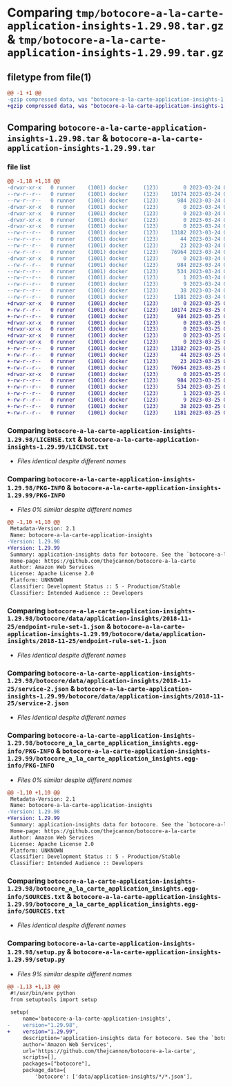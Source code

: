 # Comparing `tmp/botocore-a-la-carte-application-insights-1.29.98.tar.gz` & `tmp/botocore-a-la-carte-application-insights-1.29.99.tar.gz`

## filetype from file(1)

```diff
@@ -1 +1 @@
-gzip compressed data, was "botocore-a-la-carte-application-insights-1.29.98.tar", last modified: Fri Mar 24 01:24:05 2023, max compression
+gzip compressed data, was "botocore-a-la-carte-application-insights-1.29.99.tar", last modified: Sat Mar 25 01:22:23 2023, max compression
```

## Comparing `botocore-a-la-carte-application-insights-1.29.98.tar` & `botocore-a-la-carte-application-insights-1.29.99.tar`

### file list

```diff
@@ -1,18 +1,18 @@
-drwxr-xr-x   0 runner    (1001) docker     (123)        0 2023-03-24 01:24:05.837816 botocore-a-la-carte-application-insights-1.29.98/
--rw-r--r--   0 runner    (1001) docker     (123)    10174 2023-03-24 01:24:05.000000 botocore-a-la-carte-application-insights-1.29.98/LICENSE.txt
--rw-r--r--   0 runner    (1001) docker     (123)      984 2023-03-24 01:24:05.837816 botocore-a-la-carte-application-insights-1.29.98/PKG-INFO
-drwxr-xr-x   0 runner    (1001) docker     (123)        0 2023-03-24 01:24:05.837816 botocore-a-la-carte-application-insights-1.29.98/botocore/
-drwxr-xr-x   0 runner    (1001) docker     (123)        0 2023-03-24 01:24:05.837816 botocore-a-la-carte-application-insights-1.29.98/botocore/data/
-drwxr-xr-x   0 runner    (1001) docker     (123)        0 2023-03-24 01:24:05.837816 botocore-a-la-carte-application-insights-1.29.98/botocore/data/application-insights/
-drwxr-xr-x   0 runner    (1001) docker     (123)        0 2023-03-24 01:24:05.837816 botocore-a-la-carte-application-insights-1.29.98/botocore/data/application-insights/2018-11-25/
--rw-r--r--   0 runner    (1001) docker     (123)    13182 2023-03-24 01:23:57.000000 botocore-a-la-carte-application-insights-1.29.98/botocore/data/application-insights/2018-11-25/endpoint-rule-set-1.json
--rw-r--r--   0 runner    (1001) docker     (123)       44 2023-03-24 01:23:57.000000 botocore-a-la-carte-application-insights-1.29.98/botocore/data/application-insights/2018-11-25/examples-1.json
--rw-r--r--   0 runner    (1001) docker     (123)       23 2023-03-24 01:23:57.000000 botocore-a-la-carte-application-insights-1.29.98/botocore/data/application-insights/2018-11-25/paginators-1.json
--rw-r--r--   0 runner    (1001) docker     (123)    76964 2023-03-24 01:23:57.000000 botocore-a-la-carte-application-insights-1.29.98/botocore/data/application-insights/2018-11-25/service-2.json
-drwxr-xr-x   0 runner    (1001) docker     (123)        0 2023-03-24 01:24:05.837816 botocore-a-la-carte-application-insights-1.29.98/botocore_a_la_carte_application_insights.egg-info/
--rw-r--r--   0 runner    (1001) docker     (123)      984 2023-03-24 01:24:05.000000 botocore-a-la-carte-application-insights-1.29.98/botocore_a_la_carte_application_insights.egg-info/PKG-INFO
--rw-r--r--   0 runner    (1001) docker     (123)      534 2023-03-24 01:24:05.000000 botocore-a-la-carte-application-insights-1.29.98/botocore_a_la_carte_application_insights.egg-info/SOURCES.txt
--rw-r--r--   0 runner    (1001) docker     (123)        1 2023-03-24 01:24:05.000000 botocore-a-la-carte-application-insights-1.29.98/botocore_a_la_carte_application_insights.egg-info/dependency_links.txt
--rw-r--r--   0 runner    (1001) docker     (123)        9 2023-03-24 01:24:05.000000 botocore-a-la-carte-application-insights-1.29.98/botocore_a_la_carte_application_insights.egg-info/top_level.txt
--rw-r--r--   0 runner    (1001) docker     (123)       38 2023-03-24 01:24:05.837816 botocore-a-la-carte-application-insights-1.29.98/setup.cfg
--rw-r--r--   0 runner    (1001) docker     (123)     1181 2023-03-24 01:24:05.000000 botocore-a-la-carte-application-insights-1.29.98/setup.py
+drwxr-xr-x   0 runner    (1001) docker     (123)        0 2023-03-25 01:22:23.630397 botocore-a-la-carte-application-insights-1.29.99/
+-rw-r--r--   0 runner    (1001) docker     (123)    10174 2023-03-25 01:22:23.000000 botocore-a-la-carte-application-insights-1.29.99/LICENSE.txt
+-rw-r--r--   0 runner    (1001) docker     (123)      984 2023-03-25 01:22:23.630397 botocore-a-la-carte-application-insights-1.29.99/PKG-INFO
+drwxr-xr-x   0 runner    (1001) docker     (123)        0 2023-03-25 01:22:23.630397 botocore-a-la-carte-application-insights-1.29.99/botocore/
+drwxr-xr-x   0 runner    (1001) docker     (123)        0 2023-03-25 01:22:23.630397 botocore-a-la-carte-application-insights-1.29.99/botocore/data/
+drwxr-xr-x   0 runner    (1001) docker     (123)        0 2023-03-25 01:22:23.630397 botocore-a-la-carte-application-insights-1.29.99/botocore/data/application-insights/
+drwxr-xr-x   0 runner    (1001) docker     (123)        0 2023-03-25 01:22:23.630397 botocore-a-la-carte-application-insights-1.29.99/botocore/data/application-insights/2018-11-25/
+-rw-r--r--   0 runner    (1001) docker     (123)    13182 2023-03-25 01:22:12.000000 botocore-a-la-carte-application-insights-1.29.99/botocore/data/application-insights/2018-11-25/endpoint-rule-set-1.json
+-rw-r--r--   0 runner    (1001) docker     (123)       44 2023-03-25 01:22:12.000000 botocore-a-la-carte-application-insights-1.29.99/botocore/data/application-insights/2018-11-25/examples-1.json
+-rw-r--r--   0 runner    (1001) docker     (123)       23 2023-03-25 01:22:12.000000 botocore-a-la-carte-application-insights-1.29.99/botocore/data/application-insights/2018-11-25/paginators-1.json
+-rw-r--r--   0 runner    (1001) docker     (123)    76964 2023-03-25 01:22:12.000000 botocore-a-la-carte-application-insights-1.29.99/botocore/data/application-insights/2018-11-25/service-2.json
+drwxr-xr-x   0 runner    (1001) docker     (123)        0 2023-03-25 01:22:23.630397 botocore-a-la-carte-application-insights-1.29.99/botocore_a_la_carte_application_insights.egg-info/
+-rw-r--r--   0 runner    (1001) docker     (123)      984 2023-03-25 01:22:23.000000 botocore-a-la-carte-application-insights-1.29.99/botocore_a_la_carte_application_insights.egg-info/PKG-INFO
+-rw-r--r--   0 runner    (1001) docker     (123)      534 2023-03-25 01:22:23.000000 botocore-a-la-carte-application-insights-1.29.99/botocore_a_la_carte_application_insights.egg-info/SOURCES.txt
+-rw-r--r--   0 runner    (1001) docker     (123)        1 2023-03-25 01:22:23.000000 botocore-a-la-carte-application-insights-1.29.99/botocore_a_la_carte_application_insights.egg-info/dependency_links.txt
+-rw-r--r--   0 runner    (1001) docker     (123)        9 2023-03-25 01:22:23.000000 botocore-a-la-carte-application-insights-1.29.99/botocore_a_la_carte_application_insights.egg-info/top_level.txt
+-rw-r--r--   0 runner    (1001) docker     (123)       38 2023-03-25 01:22:23.630397 botocore-a-la-carte-application-insights-1.29.99/setup.cfg
+-rw-r--r--   0 runner    (1001) docker     (123)     1181 2023-03-25 01:22:23.000000 botocore-a-la-carte-application-insights-1.29.99/setup.py
```

### Comparing `botocore-a-la-carte-application-insights-1.29.98/LICENSE.txt` & `botocore-a-la-carte-application-insights-1.29.99/LICENSE.txt`

 * *Files identical despite different names*

### Comparing `botocore-a-la-carte-application-insights-1.29.98/PKG-INFO` & `botocore-a-la-carte-application-insights-1.29.99/PKG-INFO`

 * *Files 0% similar despite different names*

```diff
@@ -1,10 +1,10 @@
 Metadata-Version: 2.1
 Name: botocore-a-la-carte-application-insights
-Version: 1.29.98
+Version: 1.29.99
 Summary: application-insights data for botocore. See the `botocore-a-la-carte` package for more info.
 Home-page: https://github.com/thejcannon/botocore-a-la-carte
 Author: Amazon Web Services
 License: Apache License 2.0
 Platform: UNKNOWN
 Classifier: Development Status :: 5 - Production/Stable
 Classifier: Intended Audience :: Developers
```

### Comparing `botocore-a-la-carte-application-insights-1.29.98/botocore/data/application-insights/2018-11-25/endpoint-rule-set-1.json` & `botocore-a-la-carte-application-insights-1.29.99/botocore/data/application-insights/2018-11-25/endpoint-rule-set-1.json`

 * *Files identical despite different names*

### Comparing `botocore-a-la-carte-application-insights-1.29.98/botocore/data/application-insights/2018-11-25/service-2.json` & `botocore-a-la-carte-application-insights-1.29.99/botocore/data/application-insights/2018-11-25/service-2.json`

 * *Files identical despite different names*

### Comparing `botocore-a-la-carte-application-insights-1.29.98/botocore_a_la_carte_application_insights.egg-info/PKG-INFO` & `botocore-a-la-carte-application-insights-1.29.99/botocore_a_la_carte_application_insights.egg-info/PKG-INFO`

 * *Files 0% similar despite different names*

```diff
@@ -1,10 +1,10 @@
 Metadata-Version: 2.1
 Name: botocore-a-la-carte-application-insights
-Version: 1.29.98
+Version: 1.29.99
 Summary: application-insights data for botocore. See the `botocore-a-la-carte` package for more info.
 Home-page: https://github.com/thejcannon/botocore-a-la-carte
 Author: Amazon Web Services
 License: Apache License 2.0
 Platform: UNKNOWN
 Classifier: Development Status :: 5 - Production/Stable
 Classifier: Intended Audience :: Developers
```

### Comparing `botocore-a-la-carte-application-insights-1.29.98/botocore_a_la_carte_application_insights.egg-info/SOURCES.txt` & `botocore-a-la-carte-application-insights-1.29.99/botocore_a_la_carte_application_insights.egg-info/SOURCES.txt`

 * *Files identical despite different names*

### Comparing `botocore-a-la-carte-application-insights-1.29.98/setup.py` & `botocore-a-la-carte-application-insights-1.29.99/setup.py`

 * *Files 9% similar despite different names*

```diff
@@ -1,13 +1,13 @@
 #!/usr/bin/env python
 from setuptools import setup
 
 setup(
     name='botocore-a-la-carte-application-insights',
-    version="1.29.98",
+    version="1.29.99",
     description='application-insights data for botocore. See the `botocore-a-la-carte` package for more info.',
     author='Amazon Web Services',
     url='https://github.com/thejcannon/botocore-a-la-carte',
     scripts=[],
     packages=["botocore"],
     package_data={
         'botocore': ['data/application-insights/*/*.json'],
```

